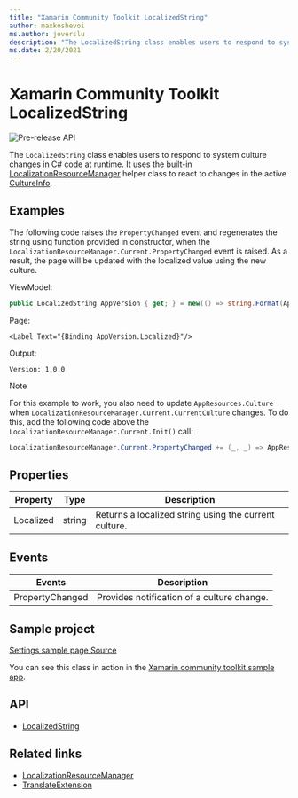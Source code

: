 ```yaml
---
title: "Xamarin Community Toolkit LocalizedString"
author: maxkoshevoi
ms.author: joverslu
description: "The LocalizedString class enables users to respond to system culture changes in C# code at runtime."
ms.date: 2/20/2021
---
```


# Xamarin Community Toolkit LocalizedString

![Pre-release API](~/images/pre-release.png)

The `LocalizedString` class enables users to respond to system culture changes in C# code at runtime. It uses the built-in [LocalizationResourceManager](../helpers/localizationresourcemanager.md) helper class to react to changes in the active [CultureInfo](xref:System.Globalization.CultureInfo).

## Examples

The following code raises the `PropertyChanged` event and regenerates the string using function provided in constructor, when the `LocalizationResourceManager.Current.PropertyChanged` event is raised. As a result, the page will be updated with the localized value using the new culture.

ViewModel:
```csharp
public LocalizedString AppVersion { get; } = new(() => string.Format(AppResources.Version, AppInfo.VersionString));
```

Page:
```xaml
<Label Text="{Binding AppVersion.Localized}"/>
```

Output:
```
Version: 1.0.0
```

> [!NOTE]
> For this example to work, you also need to update `AppResources.Culture` when `LocalizationResourceManager.Current.CurrentCulture` changes. 
> To do this, add the following code above the `LocalizationResourceManager.Current.Init()` call:
> ```csharp
> LocalizationResourceManager.Current.PropertyChanged += (_, _) => AppResources.Culture >= LocalizationResourceManager.Current.CurrentCulture;
> ```

## Properties

| Property | Type | Description |
| -- | -- | -- |
| Localized | string | Returns a localized string using the current culture. |

## Events

| Events | Description |
| -- | -- |
| PropertyChanged | Provides notification of a culture change. |

## Sample project

[Settings sample page Source](https://github.com/xamarin/XamarinCommunityToolkit/blob/main/samples/XCT.Sample/ViewModels/SettingViewModel.cs)

You can see this class in action in the [Xamarin community toolkit sample app](https://github.com/xamarin/XamarinCommunityToolkit/tree/main/samples/XCT.Sample).

## API

- [LocalizedString](https://github.com/xamarin/XamarinCommunityToolkit/blob/develop/src/CommunityToolkit/Xamarin.CommunityToolkit/Helpers/LocalizedString.shared.cs)

## Related links

- [LocalizationResourceManager](../helpers/localizationresourcemanager.md)
- [TranslateExtension](../extensions/translateextension.md)
